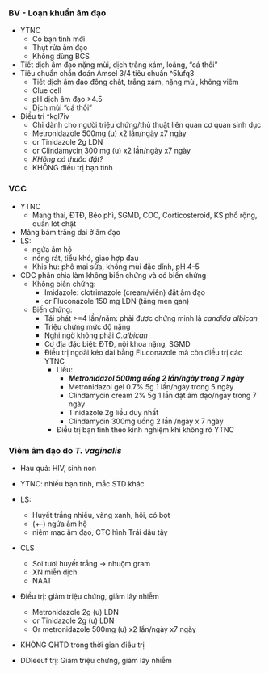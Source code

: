 ### BV - Loạn khuẩn âm đạo  
- YTNC  
	- Có bạn tình mới  
	- Thụt rửa âm đạo  
	- Không dùng BCS  
- Tiết dịch âm đạo nặng mùi, dịch trắng xám, loãng, “cá thối”  
- Tiêu chuẩn chẩn đoán Amsel 3/4 tiêu chuẩn ^5lufq3  
	- Tiết dịch âm đạo đồng chất, trắng xám, nặng mùi, không viêm  
	- Clue cell  
	- pH dịch âm đạo >4.5  
	- Dịch mùi “cá thối”  
- Điều trị ^kgl7iv  
	- Chỉ dành cho người triệu chứng/thủ thuật liên quan cơ quan sinh dục  
	- Metronidazole 500mg (u) x2 lần/ngày x7 ngày  
	- or Tinidazole 2g LDN  
	- or Clindamycin 300 mg (u) x2 lần/ngày x7 ngày  
	- _KHông có thuốc đặt?_  
	- KHÔNG điều trị bạn tình  
### VCC  
- YTNC  
	- Mang thai, ĐTĐ, Béo phì, SGMD, COC, Corticosteroid, KS phổ rộng, quần lót chật  
- Mảng bám trắng dai ở âm đạo  
- LS:  
	- ngứa âm hộ  
	- nóng rát, tiểu khó, giao hợp đau  
	- Khis hư: phô mai sửa, không mùi đặc dính, pH 4-5  
- CDC phân chia làm không biến chứng và có biến chứng  
	- Không biến chứng:  
		- Imidazole: clotrimazole (cream/viên) đặt âm đạo  
		- or Fluconazole 150 mg LDN (tăng men gan)  
	- Biến chứng:  
		- Tái phát >=4 lần/năm: phải được chứng minh là *candida albican*  
		- Triệu chứng mức độ nặng  
		- Nghi ngờ không phải *C.albican*  
		- Cơ địa đặc biệt: ĐTĐ, nội khoa nặng, SGMD  
		- Điều trị ngoài kéo dài bằng Fluconazole mà còn điều trị các YTNC  
			- Liều:    
				- **_Metronidazol 500mg uống 2 lần/ngày trong 7 ngày_**    
				- Metronidazol gel 0.7% 5g 1 lần/ngày trong 5 ngày    
				- Clindamycin cream 2% 5g 1 lần đặt âm đạo/ngày trong 7 ngày    
				- Tinidazole 2g liều duy nhất    
				- Clindamycin 300mg uống 2 lần /ngày x 7 ngày  
			- Điều trị bạn tình theo kinh nghiệm khi không rõ YTNC  
### Viêm âm đạo do *T. vaginalis*  
- Hau quả: HIV, sinh non  
- YTNC: nhiều bạn tình, mắc STD khác  
- LS:  
	- Huyết trắng nhiều, vàng xanh, hôi, có bọt  
	- (+-) ngứa âm hộ  
	- niêm mạc âm đạo, CTC hình Trái dâu tây  
- CLS  
	- Soi tươi huyết trắng -> nhuộm gram  
	- XN miễn dịch  
	- NAAT  
- Điều trị: giảm triệu chứng, giảm lây nhiễm  
	- Metronidazole 2g (u) LDN  
	- or Tinidazole 2g (u) LDN  
	- Or metronidazole 500mg (u) x2 lần/ngày x7 ngày  
- KHÔNG QHTD trong thời gian điều trị  
  
  
- DDIeeuf trị: Giảm triệu chứng, giảm lây nhiễm  
  

